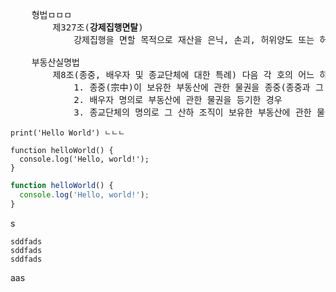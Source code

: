 <link rel='stylesheet' href='../_res/darkmode.css'/>

<pre>
    형법ㅁㅁㅁ
        제327조(<b class="r">강제집행면탈</b>)
            강제집행을 면할 목적으로 재산을 은닉, 손괴, 허위양도 또는 허위의 채무를 부담하여 채권자를 해한 자는 3년 이하의 징역 또는 1천만원 이하의 벌금에 처한다.

    부동산실명법 
        제8조(종중, 배우자 및 종교단체에 대한 특례) 다음 각 호의 어느 하나에 해당하는 경우로서 조세 포탈, <b class="r">강제집행</b>의 <b class="r">면탈</b>(免脫) 또는 법령상 제한의 회피를 목적으로 하지 아니하는 경우에는 제4조부터 제7조까지 및 제12조제1항부터 제3항까지를 적용하지 아니한다. 
            1. 종중(宗中)이 보유한 부동산에 관한 물권을 종중(종중과 그 대표자를 같이 표시하여 등기한 경우를 포함한다) 외의 자의 명의로 등기한 경우
            2. 배우자 명의로 부동산에 관한 물권을 등기한 경우
            3. 종교단체의 명의로 그 산하 조직이 보유한 부동산에 관한 물권을 등기한 경우
</pre>


`print('Hello World')
ㄴㄴㄴ
`


```
function helloWorld() {
  console.log('Hello, world!');
}
```


```javascript
function helloWorld() {
  console.log('Hello, world!');
}
```
s

    sddfads
    sddfads
    sddfads
aas
